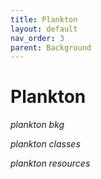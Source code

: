 ```yaml
---
title: Plankton
layout: default
nav_order: 3
parent: Background
---
```


# Plankton

*plankton bkg*

*plankton classes*

*plankton resources*
